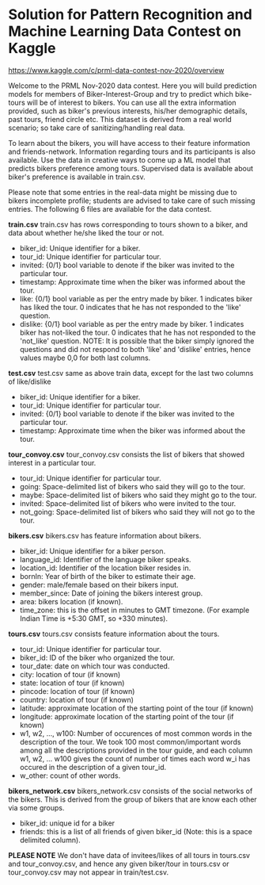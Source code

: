 # Solution for Pattern Recognition and Machine Learning Data Contest on Kaggle

https://www.kaggle.com/c/prml-data-contest-nov-2020/overview

Welcome to the PRML Nov-2020 data contest.
Here you will build prediction models for members of Biker-Interest-Group and try to predict which bike-tours will be of interest to bikers. You can use all the extra information provided, such as biker's previous interests, his/her demographic details, past tours, friend circle etc. This dataset is derived from a real world scenario; so take care of sanitizing/handling real data.

To learn about the bikers, you will have access to their feature information and friends-network. Information regarding tours and its participants is also available. Use the data in creative ways to come up a ML model that predicts bikers preference among tours. Supervised data is available about biker's preference is available in train.csv.

Please note that some entries in the real-data might be missing due to bikers incomplete profile; students are advised to take care of such missing entries.
The following 6 files are available for the data contest.

**train.csv**
train.csv has rows corresponding to tours shown to a biker, and data about whether he/she liked the tour or not.
- biker_id: Unique identifier for a biker.
- tour_id: Unique identifier for particular tour.
- invited: {0/1} bool variable to denote if the biker was invited to the particular tour.
- timestamp: Approximate time when the biker was informed about the tour.
- like: {0/1} bool variable as per the entry made by biker. 1 indicates biker has liked the tour. 0 indicates that he has not responded to the 'like' question.
- dislike: {0/1} bool variable as per the entry made by biker. 1 indicates biker has not-liked the tour. 0 indicates that he has not responded to the 'not_like' question.
NOTE: It is possible that the biker simply ignored the questions and did not respond to both 'like' and 'dislike' entries, hence values maybe 0,0 for both last columns.

**test.csv**
test.csv same as above train data, except for the last two columns of like/dislike
- biker_id: Unique identifier for a biker.
- tour_id: Unique identifier for particular tour.
- invited: {0/1} bool variable to denote if the biker was invited to the particular tour.
- timestamp: Approximate time when the biker was informed about the tour.

**tour_convoy.csv**
tour_convoy.csv consists the list of bikers that showed interest in a particular tour.
- tour_id: Unique identifier for particular tour.
- going: Space-delimited list of bikers who said they will go to the tour.
- maybe: Space-delimited list of bikers who said they might go to the tour.
- invited: Space-delimited list of bikers who were invited to the tour.
- not_going: Space-delimited list of bikers who said they will not go to the tour.

**bikers.csv**
bikers.csv has feature information about bikers.
- biker_id: Unique identifier for a biker person.
- language_id: Identifier of the language biker speaks.
- location_id: Identifier of the location biker resides in.
- bornIn: Year of birth of the biker to estimate their age.
- gender: male/female based on their bikers input.
- member_since: Date of joining the bikers interest group.
- area: bikers location (if known).
- time_zone: this is the offset in minutes to GMT timezone. (For example Indian Time is +5:30 GMT, so +330 minutes).

**tours.csv**
tours.csv consists feature information about the tours.
- tour_id: Unique identifier for particular tour.
- biker_id: ID of the biker who organized the tour.
- tour_date: date on which tour was conducted.
- city: location of tour (if known)
- state: location of tour (if known)
- pincode: location of tour (if known)
- country: location of tour (if known)
- latitude: approximate location of the starting point of the tour (if known)
- longitude: approximate location of the starting point of the tour (if known)
- w1, w2, ..., w100: Number of occurences of most common words in the description of the tour. We took 100 most common/important words among all the descriptions provided in the tour guide, and each column w1, w2, ... w100 gives the count of number of times each word w_i has occured in the description of a given tour_id.
- w_other: count of other words.

**bikers_network.csv**
bikers_network.csv consists of the social networks of the bikers. This is derived from the group of bikers that are know each other via some groups.
- biker_id: unique id for a biker
- friends: this is a list of all friends of given biker_id (Note: this is a space delimited column).

**PLEASE NOTE**
We don't have data of invitees/likes of all tours in tours.csv and tour_convoy.csv, and hence any given biker/tour in tours.csv or tour_convoy.csv may not appear in train/test.csv.
